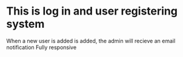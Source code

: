 # This is  log in and user registering system
When a new user is added is added, the admin will recieve an email notification
Fully responsive

